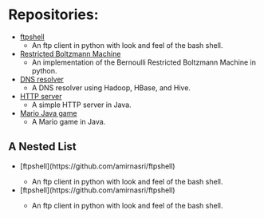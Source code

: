 # Repositories:
* [ftpshell](https://github.com/amirnasri/ftpshell)
  * An ftp client in python with look and feel of the bash shell.
* [Restricted Boltzmann Machine](https://github.com/amirnasri/Restricted_Boltzmann_Machine)
  * An implementation of the Bernoulli Restricted Boltzmann Machine in python.
* [DNS resolver](https://github.com/amirnasri/HBase_DNS_resolver)
  * A DNS resolver using Hadoop, HBase, and Hive.
* [HTTP server](https://github.com/amirnasri/Java_HTTP_server)
  * A simple HTTP server in Java.
* [Mario Java game](https://github.com/amirnasri/Java_game)
  * A Mario game in Java.

<html>
<body>

<h2>A Nested List</h2>

<ul>
  <li>[ftpshell](https://github.com/amirnasri/ftpshell)</li>
    <ul>
    <li> An ftp client in python with look and feel of the bash shell.</li>
    </ul>
  <li>[ftpshell](https://github.com/amirnasri/ftpshell)</li>
    <ul>
    <li> An ftp client in python with look and feel of the bash shell.</li>
    </ul>
</ul>

</body>
</html>


